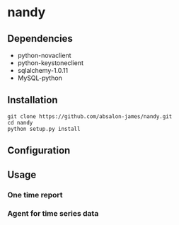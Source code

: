 # nandy

## Dependencies
* python-novaclient
* python-keystoneclient
* sqlalchemy-1.0.11
* MySQL-python

## Installation
```shell
git clone https://github.com/absalon-james/nandy.git
cd nandy
python setup.py install
```

## Configuration

## Usage

### One time report
### Agent for time series data
